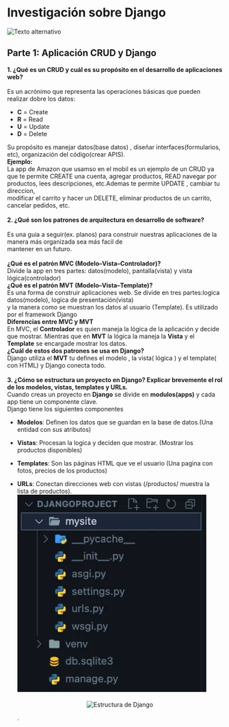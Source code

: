 #  **Investigación sobre Django**
![Texto alternativo](https://ws.apms.io/api/_files/NydJSQz2pxfUmD5yTEe2FR/download/)

##  **Parte 1: Aplicación CRUD y Django**
**1. ¿Qué es un CRUD  y cuál es su propósito en el desarrollo de aplicaciones web?** <br><br>
   Es un acrónimo que representa las operaciones básicas que pueden realizar dobre los datos:
   * **C** = Create 
   * **R** = Read
   * **U** = Update
   * **D** = Delete
      
   Su propósito es manejar datos(base datos) , diseñar interfaces(formularios, etc), organización
   del código(crear APIS).<br>
   **Ejemplo:**<br>
   La app de Amazon que usamso en el mobil es un ejemplo de un CRUD ya que te permite 
   CREATE  una cuenta, agregar productos, READ  navegar por productos, lees descripciones,
   etc.Ademas te permite UPDATE , cambiar tu direccion,<br> modificar el carrito y hacer 
   un DELETE, eliminar productos de un carrito, cancelar pedidos, etc. <br><br>
**2. ¿Qué son los patrones  de arquitectura en desarrollo de software?** <br><br> 
   Es una guia a seguir(ex. planos) para construir nuestras aplicaciones de la manera más organizada sea más facil de
   <br> 
   mantener  en un futuro.<br><br>
   **¿Qué es el patrón MVC (Modelo–Vista–Controlador)?**  
      Divide la app en tres partes: datos(modelo), pantalla(vista) y vista lógica(controlador)<br>
    **¿Qué es el patrón MVT (Modelo–Vista–Template)?**  
     Es una forma de construir aplicaciones web. Se divide en tres partes:logica datos(modelo), logica de 
     presentación(vista)<br> 
     y la   manera como se muestran los datos al usuario (Template). Es utilizado por el framework  Django<br>
    **Diferencias entre MVC y MVT**<br>
     En MVC, el **Controlador** es quien maneja la lógica de la aplicación y decide que mostrar.
     Mientras que en  **MVT** la lógica la maneja la **Vista**  y el **Template** se encargade mostrar los datos.<br>
    **¿Cuál de estos dos patrones se usa en Django?**<br>
     Django utiliza el **MVT** tu defines el modelo , la vista( lógica ) y el template( con HTML) y Django conecta 
     todo.<br><br>
 **3. ¿Cómo se estructura un proyecto en Django? Explicar brevemente el rol de los 
    modelos, vistas, templates y URLs.**  
    Cuando creas un proyecto en **Django** se divide en **modulos(apps)** y cada app tiene un componente         clave.<br> Django tiene los siguientes componentes
 * **Modelos**:
       Definen los datos que se guardan en la base de datos.(Una entidad con sus atributos)
 * **Vistas**:
       Procesan la logica y deciden que mostrar. (Mostrar los productos disponibles)
 * **Templates**: 
       Son las páginas HTML que ve el usuario (Una pagina con fotos, precios de los productos)
 * **URLs**: 
       Conectan direcciones web con vistas (/productos/ muestra la lista de productos).
   ![Estructura de Django](estructura.jpg)
   <p align="center">
      <img src="images/estructura-django.jpg" alt="Estructura de Django" width="500"/>
   </p>


   
 
   
   
   .
